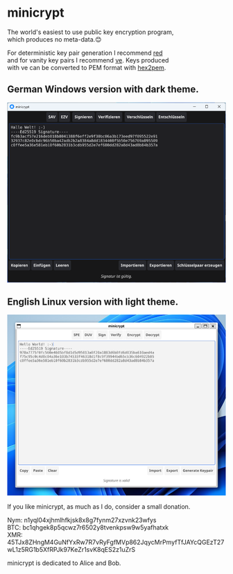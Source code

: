# minicrypt

The world's easiest to use public key encryption program,  
which produces no meta-data.😊

For deterministic key pair generation I recommend [red](https://github.com/706f6c6c7578/red)  
and for vanity key pairs I recommend [ve](https://github.com/706f6c6c7578/ve). Keys produced     
with ve can be converted to PEM format with [hex2pem](https://github.com/706f6c6c7578/hex2pem).

## German Windows version with dark theme.
![minicrypt German Version Windows with dark theme](img/minicrypt-de.png)

##  English Linux version with light theme.
![minicrypt English Version Linux with light theme](img/minicrypt-en.png)

If you like minicrypt, as much as I do, consider a small donation.  

Nym: n1yql04xjhmlhfkjsk8x8g7fynm27xzvnk23wfys   
BTC: bc1qhgek8p5qcwz7r6502y8tvenkpsw9w5yafhatxk    
XMR: 45TJx8ZHngM4GuNfYxRw7R7vRyFgfMVp862JqycMrPmyfTfJAYcQGEzT27wL1z5RG1b5XfRPJk97KeZr1svK8qES2z1uZrS

minicrypt is dedicated to Alice and Bob.


